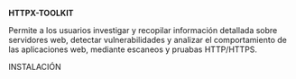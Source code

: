 **HTTPX-TOOLKIT**

Permite a los usuarios investigar y recopilar información detallada sobre servidores web, detectar vulnerabilidades y analizar el comportamiento de las aplicaciones web, mediante escaneos y pruabas HTTP/HTTPS.

INSTALACIÓN
